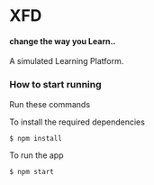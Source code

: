 # XFD
#### change the way you Learn..

A simulated Learning Platform.

### How to start running
Run these commands

To install the required dependencies

	$ npm install

To run the app

	$ npm start
